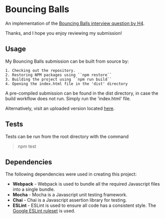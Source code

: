 Bouncing Balls
==============
An implementation of the [Bouncing Balls interview question by H4](https://github.com/hfour/exercises/tree/master/bouncing-balls).

Thanks, and I hope you enjoy reviewing my submission!

Usage
-------
My Bouncing Balls submission can be built from source by:

    1. Checking out the repository.
    2. Restoring NPM packages using ``npm restore``
    3. Building the project using ``npm run build``
    4. Opening the index.html file in the 'dist' directory

A pre-compiled submission can be found in the dist directory, in case the build workflow does not run. Simply run the 'index.html' file.

Alternatively, visit an uploaded version located [here](https://h4submission.blob.core.windows.net/balls/index.html).

Tests
-----
Tests can be run from the root directory with the command
> npm test

Dependencies
------------
The following dependencies were used in creating this project:

 - **Webpack** - Webpack is used to bundle all the required Javascript files into a single bundle.
 - **Mocha** - Mocha is a Javascript unit testing framework.
 - **Chai** - Chai is a Javascript assertion library for testing.
 - **ESLint** - ESLint is used to ensure all code has a consistent style. The [Google ESLint ruleset](https://github.com/google/eslint-config-google) is used.